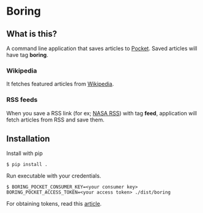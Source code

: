 # Boring

## What is this?

A command line application that saves articles to [Pocket](https://getpocket.com). Saved articles will have tag **boring**.

### Wikipedia

It fetches featured articles from [Wikipedia](https://www.wikipedia.org/).

### RSS feeds

When you save a RSS link (for ex; [NASA RSS](https://www.nasa.gov/rss/dyn/breaking_news.rss)) with tag **feed**, application will fetch articles from RSS and save them.

## Installation

Install with pip

`$ pip install .`

Run executable with your credentials.

`$ BORING_POCKET_CONSUMER_KEY=<your consumer key> BORING_POCKET_ACCESS_TOKEN=<your access token> ./dist/boring`

For obtaining tokens, read this [article](http://www.jamesfmackenzie.com/getting-started-with-the-pocket-developer-api/).
